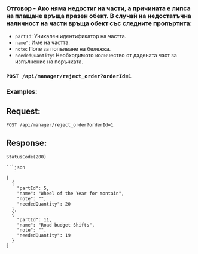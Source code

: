 ### Отговор - Ако няма недостиг на части, а причината е липса на плащане връща празен обект. В случай на недостатъчна наличност на части връща обект със следните пропъртита:

- `partId`: Уникален идентификатор на частта.
- `name"`: Име на частта.
- `note`: Поле за попълване на бележка.
- `neededQuantity`: Необходимото количество от дадената част за изпълнение на поръчката.

### `POST /api/manager/reject_order?orderId=1`

### Examples:

## Request:

```
POST /api/manager/reject_order?orderId=1
```

## Response:
```
StatusCode(200)

```json
	
[
  {
    "partId": 5,
    "name": "Wheel of the Year for montain",
    "note": "",
    "neededQuantity": 20
  },
  {
    "partId": 11,
    "name": "Road budget Shifts",
    "note": "",
    "neededQuantity": 19
  }
]

```
